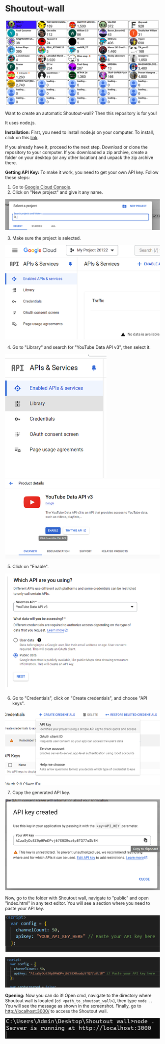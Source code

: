 # Shoutout-wall

![Shoutout Wall](img/bg.png)

Want to create an automatic Shoutout-wall? Then this repository is for you!

It uses node.js.

**Installation:**
First, you need to install node.js on your computer. To install, click on this [link](https://nodejs.org/en/download).

If you already have it, proceed to the next step. Download or clone the repository to your computer. If you downloaded a zip archive, create a folder on your desktop (or any other location) and unpack the zip archive there.

**Getting API Key:**
To make it work, you need to get your own API key. Follow these steps:
1. Go to [Google Cloud Console](https://console.cloud.google.com/).
2. Click on "New project" and give it any name.

![Shoutout Wall](img/img1.png)

3. Make sure the project is selected.

![Shoutout Wall](img/img2.png)

4. Go to "Library" and search for "YouTube Data API v3", then select it.

![Shoutout Wall](img/img3.png)
![Shoutout Wall](img/img4.png)

5. Click on "Enable".

![Shoutout Wall](img/img5.png)

6. Go to "Credentials", click on "Create credentials", and choose "API keys".

![Shoutout Wall](img/img6.png)

7. Copy the generated API key.

![Shoutout Wall](img/img7.png)

Now, go to the folder with Shoutout wall, navigate to "public" and open "index.html" in any text editor. You will see a section where you need to paste your API key.

![Shoutout Wall](img/img8.png)

![Shoutout Wall](img/img9.png)

**Opening:**
Now you can do it! Open cmd, navigate to the directory where Shoutout wall is located (`cd <path_to_shoutout_wall>`), then type `node .`. You will see the message as shown in the screenshot. Finally, go to [http://localhost:3000/](http://localhost:3000/) to access the Shoutout wall.

![Shoutout Wall](img/img10.png)
